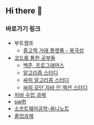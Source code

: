 ## Hi there 👋

### 바로가기 링크
- 부트캠프
  - [중고책 거래 플랫폼 - 북극성](https://github.com/SSAFY-A801/POLARIS)
- [코드를 통한 공부들](https://github.com/MadCom96/Study/tree/main)
  - [백준, 프로그래머스](https://github.com/MadCom96/Study/tree/main/algorithm_problems)
  - [알고리즘 스터디](https://github.com/MadCom96/Study/tree/main/algorithm_study)
  - [싸피 알고리즘 스터디](https://github.com/MadCom96/algorithm_ssafy)
  - [싸피 모던 자바 인 액션 스터디](https://github.com/MadCom96/modern-java-in-action)
- [자바 수업 과제](https://github.com/MadCom96/PlatformBasedProgramming-JAVA)
- [swift](https://github.com/MadCom96/with_Swift)
- [소프트웨어공학-옴니노트](https://github.com/MadCom96/Omni-Notes)
- [졸업과제](https://github.com/P-Chain/public_interest_activities_NFT_issuance)
<!--
**MadCom96/MadCom96** is a ✨ _special_ ✨ repository because its `README.md` (this file) appears on your GitHub profile.

Here are some ideas to get you started:

- 🔭 I’m currently working on ...
- 🌱 I’m currently learning ...
- 👯 I’m looking to collaborate on ...
- 🤔 I’m looking for help with ...
- 💬 Ask me about ...
- 📫 How to reach me: ...
- 😄 Pronouns: ...
- ⚡ Fun fact: ...
-->
